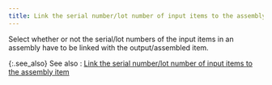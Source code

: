 ```yaml
---
title: Link the serial number/lot number of input items to the assembly item
---
```



Select whether or not the serial/lot numbers of the input items in an  assembly have to be linked with the output/assembled item.


{:.see_also}
See also
: [Link  the serial number/lot number of input items to the assembly item](JavaScript:RelatedTopics1.Click())<!--Metadata type="DesignerControl" startspan
<object CLASSID="clsid:ADB880A6-D8FF-11CF-9377-00AA003B7A11"
	ID=RelatedTopics1
	TYPE="application/x-oleobject">
</object>-->

<object classid="clsid:ADB880A6-D8FF-11CF-9377-00AA003B7A11" id="RelatedTopics1" type="application/x-oleobject"> 
 <param name="Command" value="Related Topics">
<param name="Window" value="second">
<param name="Item1" value="Link the serial 
number/lot number of input items to the assembly item;{{site.bp_chm}}/misc/link_the_serial_number_lot_number_of_input_items_to_the_assembly_itemcontents_documents_db.html">
</object><!--Metadata type="DesignerControl" endspan-->
